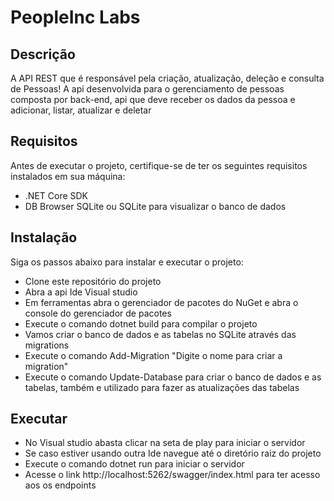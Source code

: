 # PeopleInc Labs

## Descrição
A API REST que é responsável pela criação, atualização, deleção e consulta de Pessoas!
A api desenvolvida para o gerenciamento de pessoas composta por back-end, api que deve receber os dados da pessoa e adicionar, listar, atualizar e deletar

## Requisitos
Antes de executar o projeto, certifique-se de ter os seguintes requisitos instalados em sua máquina:
- .NET Core SDK
- DB Browser SQLite ou SQLite para visualizar o banco de dados

## Instalação
Siga os passos abaixo para instalar e executar o projeto:
- Clone este repositório do projeto
- Abra a api Ide Visual studio
- Em ferramentas abra o gerenciador de pacotes do NuGet e abra o console do gerenciador de pacotes
- Execute o comando dotnet build para compilar o projeto
- Vamos criar o banco de dados e as tabelas no SQLite através das migrations
- Execute o comando Add-Migration "Digite o nome para criar a migration"
- Execute o comando Update-Database para criar o banco de dados e as tabelas, também e utilizado para fazer as atualizações das tabelas

## Executar
- No Visual studio abasta clicar na seta de play para iniciar o servidor
- Se caso estiver usando outra Ide navegue até o diretório raiz do projeto
- Execute o comando dotnet run para iniciar o servidor
- Acesse o link http://localhost:5262/swagger/index.html para ter acesso aos os endpoints
